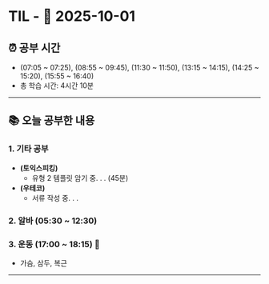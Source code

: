 # TIL - 📅 2025-10-01

## ⏰ 공부 시간
- (07:05 ~ 07:25), (08:55 ~ 09:45), (11:30 ~ 11:50), (13:15 ~ 14:15), (14:25 ~ 15:20), (15:55 ~ 16:40)
- 총 학습 시간: 4시간 10분

---

## 📚 오늘 공부한 내용
### 1. 기타 공부
- **(토익스피킹)**
  - 유형 2 템플릿 암기 중. . . (45분)
- **(우테코)**
  - 서류 작성 중. . .

### 2. 알바 (05:30 ~ 12:30)

### 3. 운동 (17:00 ~ 18:15) 👟
- 가슴, 삼두, 복근

---
